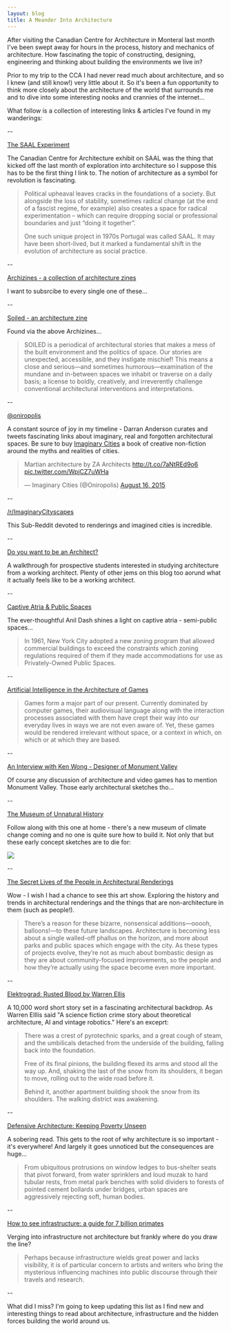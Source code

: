 ```yaml
---
layout: blog
title: A Meander Into Architecture
---
```


After visiting the Canadian Centre for Architecture in Monteral last month I've been swept away for hours in the process, history and mechanics of architecture. How fascinating the topic of constructing, designing, engineering and thinking about building the environments we live in?

Prior to my trip to the CCA I had never read much about architecture, and so I knew (and still know!) very little about it. So it's been a fun opportunity to think more closely about the architecture of the world that surrounds me and to dive into some interesting nooks and crannies of the internet...

What follow is a collection of interesting links & articles I've found in my wanderings:

--

[The SAAL Experiment](http://www.uncubemagazine.com/articles/14819879)

The Canadian Centre for Architecture exhibit on SAAL was the thing that kicked off the last month of exploration into architecture so I suppose this has to be the first thing I link to. The notion of architecture as a symbol for revolution is fascinating.

 >Political upheaval leaves cracks in the foundations of a society. But alongside the loss of stability, sometimes radical change (at the end of a fascist regime, for example) also creates a space for radical experimentation – which can require dropping social or professional boundaries and just “doing it together”.
>
>One such unique project in 1970s Portugal was called SAAL. It may have been short-lived, but it marked a fundamental shift in the evolution of architecture as social practice.

--

[Archizines - a collection of architecture zines](http://www.archizines.com/)

I want to subsrcibe to every single one of these...

--

[Soiled - an architecture zine](http://soiledzine.org/)

Found via the above Archizines...

>SOILED is a periodical of architectural stories that makes a mess of the built environment and the politics of space. Our stories are unexpected, accessible, and they instigate mischief! This means a close and serious—and sometimes humorous—examination of the mundane and in-between spaces we inhabit or traverse on a daily basis; a license to boldly, creatively, and irreverently challenge conventional architectural interventions and interpretations.

--

[@oniropolis](https://twitter.com/oniropolis)

A constant source of joy in my timeline - Darran Anderson curates and tweets fascinating links about imaginary, real and forgotten architectural spaces. Be sure to buy [Imaginary Cities](http://www.influxpress.com/imaginary-cities/) a book of creative non-fiction around the myths and realities of cities.

<blockquote class="twitter-tweet" lang="en"><p lang="en" dir="ltr">Martian architecture by ZA Architects <a href="http://t.co/7aNtREd9o6">http://t.co/7aNtREd9o6</a> <a href="http://t.co/WpjCZ7uWHa">pic.twitter.com/WpjCZ7uWHa</a></p>&mdash; Imaginary Cities (@Oniropolis) <a href="https://twitter.com/Oniropolis/status/633011040754737152">August 16, 2015</a></blockquote>
<script async src="//platform.twitter.com/widgets.js" charset="utf-8"></script>

--

[/r/ImaginaryCityscapes](https://www.reddit.com/r/ImaginaryCityscapes)

This Sub-Reddit devoted to renderings and imagined cities is incredible.

--

[Do you want to be an Architect?](http://www.lifeofanarchitect.com/do-you-want-to-be-an-architect/)

A walkthrough for prospective students interested in studying architecture from a working architect. Plenty of other jems on this blog too aorund what it actually feels like to be a working architect.

--

[Captive Atria & Public Spaces](http://anildash.com/2012/03/captive-atria-and-living-in-public.html)

The ever-thoughtful Anil Dash shines a light on captive atria - semi-public spaces...

>In 1961, New York City adopted a new zoning program that allowed commercial buildings to exceed the constraints which zoning regulations required of them if they made accommodations for use as Privately-Owned Public Spaces.

--

[Artificial Intelligence in the Architecture of Games](http://www.interactivearchitecture.org/artificial-intelligence-in-the-architecture-of-games.html)

>Games form a major part of our present. Currently dominated by computer games, their audiovisual language along with the interaction processes associated with them have crept their way into our everyday lives in ways we are not even aware of. Yet, these games would be rendered irrelevant without space, or a context in which, on which or at which they are based.

--

[An Interview with Ken Wong - Designer of Monument Valley](http://formfiftyfive.com/2013/12/interview-with-ken-wong-artist-designer-of-monument-valley/)

Of course any discussion of architecture and video games has to mention Monument Valley. Those early architectural sketches tho...

--

[The Museum of Unnatural History](http://www.newyorker.com/tech/elements/the-museum-of-unnatural-history)

Follow along with this one at home - there's a new museum of climate change coming and no one is quite sure how to build it. Not only that but these early concept sketches are to die for:

![](http://www.newyorker.com/wp-content/uploads/2015/05/Kormann-Museum-of-Unnatural-History_1-690.jpg)

--

[The Secret Lives of the People in Architectural Renderings](http://gizmodo.com/the-secret-lives-of-the-tiny-people-in-architectural-re-1660746735)

Wow - I wish I had a chance to see this art show. Exploring the history and trends in architectural renderings and the things that are non-architecture in them (such as people!).

>There’s a reason for these bizarre, nonsensical additions—ooooh, balloons!—to these future landscapes. Architecture is becoming less about a single walled-off phallus on the horizon, and more about parks and public spaces which engage with the city. As these types of projects evolve, they’re not as much about bombastic design as they are about community-focused improvements, so the people and how they’re actually using the space become even more important.

--

[Elektrograd: Rusted Blood by Warren Ellis](http://www.amazon.com/ELEKTROGRAD-RUSTED-BLOOD-Warren-Ellis-ebook/dp/B013TXJ31G)

A 10,000 word short story set in a fascinating architectural backdrop. As Warren Elllis said "A science fiction crime story about theoretical architecture, AI and vintage robotics." Here's an exceprt:

>There was a crest of pyrotechnic sparks, and a great cough of steam, and the umbilicals detached from the underside of the building, falling back into the foundation.
>
>Free of its final pinions, the building flexed its arms and stood all the way up.  And, shaking the last of the snow from its shoulders, it began to move, rolling out to the wide road before it.
>
>Behind it, another apartment building shook the snow from its shoulders.  The walking district was awakening.

--

[Defensive Architecture: Keeping Poverty Unseen](http://www.theguardian.com/society/2015/feb/18/defensive-architecture-keeps-poverty-undeen-and-makes-us-more-hostile)

A sobering read. This gets to the root of why architecture is so important - it's everywhere! And largely it goes unnoticed but the consequences are huge...

>From ubiquitous protrusions on window ledges to bus-shelter seats that pivot forward, from water sprinklers and loud muzak to hard tubular rests, from metal park benches with solid dividers to forests of pointed cement bollards under bridges, urban spaces are aggressively rejecting soft, human bodies.

--

[How to see infrastructure: a guide for 7 billion primates](http://rhizome.org/editorial/2015/jul/2/how-see-infrastructure-guide-seven-billion-primate/)

Verging into infrastructure not architecture but frankly where do you draw the line?

>Perhaps because infrastructure wields great power and lacks visibility, it is of particular concern to artists and writers who bring the mysterious influencing machines into public discourse through their travels and research.

--

What did I miss? I'm going to keep updating this list as I find new and interesting things to read about architecture, infrastructure and the hidden forces building the world around us.


